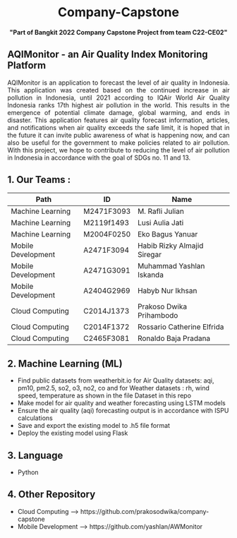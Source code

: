 <h1 align="center"><strong>Company-Capstone</strong></h1>
<h4 align="center"><strong>"Part of Bangkit 2022 Company Capstone Project from team C22-CE02"</strong></h4>

<h2>AQIMonitor - an Air Quality Index Monitoring Platform</h2>
<div style="text-align: justify">AQIMonitor is an application to forecast the level of air quality in Indonesia. This application was created based on the continued increase in air pollution in Indonesia, until 2021 according to IQAir World Air Quality Indonesia ranks 17th highest air pollution in the world. This results in the emergence of potential climate damage, global warming, and ends in disaster. This application features air quality forecast information, articles, and notifications when air quality exceeds the safe limit, it is hoped that in the future it can invite public awareness of what is happening now, and can also be useful for the government to make policies related to air pollution. With this project, we hope to contribute to reducing the level of air pollution in Indonesia in accordance with the goal of SDGs no. 11 and 13. </div>

## 1. Our Teams :
| Path      | ID | Name |
| ----------- | ----------- |----------- |
| Machine Learning | M2471F3093 |M. Rafli Julian|
| Machine Learning |M2119f1493|  Lusi Aulia Jati |
| Machine Learning |M2004F0250|Eko Bagus Yanuar |
| Mobile Development|A2471F3094|Habib Rizky Almajid Siregar|
| Mobile Development |A2471G3091|Muhammad Yashlan Iskanda|
| Mobile Development |A2404G2969|Habyb Nur Ikhsan|
|Cloud Computing| C2014J1373|Prakoso Dwika Prihambodo|
| Cloud Computing|C2014F1372|Rossario Catherine Elfrida|
|Cloud Computing| C2465F3081 |Ronaldo Baja Pradana|

## 2. Machine Learning (ML)
<ul>
  <li>Find public datasets from weatherbit.io for Air Quality datasets: aqi, pm10, pm2.5, so2, o3, no2, co and for Weather datasets : rh, wind speed, temperature as shown in the file Dataset in this repo</li>
  <li>Make model for air quality and weather forecasting using LSTM models</li>
  <li>Ensure the air quality (aqi) forecasting output is in accordance with ISPU calculations</li>
  <li>Save and export the existing model to .h5 file format</li>
  <li>Deploy the existing model using Flask</li>
</ul>
  
## 3. Language
<ul>
  <li>Python</li>
</ul>
  
## 4. Other Repository
<ul>
  <li> Cloud Computing --> https://github.com/prakosodwika/company-capstone </li>
  <li> Mobile Development --> https://github.com/yashlan/AWMonitor </li>
<ul>
